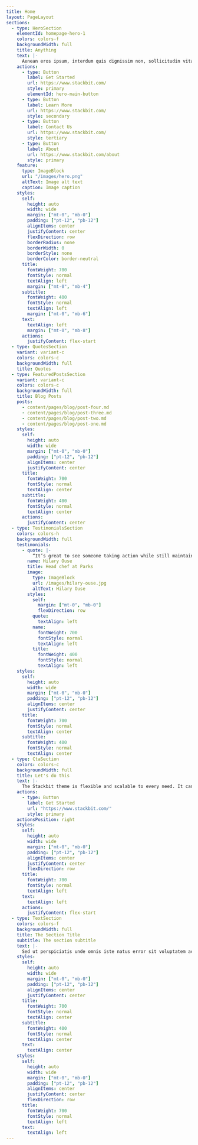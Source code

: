 ```yaml
---
title: Home
layout: PageLayout
sections:
  - type: HeroSection
    elementId: homepage-hero-1
    colors: colors-f
    backgroundWidth: full
    title: Anything
    text: |-
      Aenean eros ipsum, interdum quis dignissim non, sollicitudin vitae nisl. Aenean vel aliquet elit, at blandit ipsum. Sed eleifend felis sit amet erat molestie, hendrerit malesuada justo ultrices. Nunc volutpat at erat vitae interdum. Ut nec massa eget lorem blandit condimentum et at risus.
    actions:
      - type: Button
        label: Get Started
        url: https://www.stackbit.com/
        style: primary
        elementId: hero-main-button
      - type: Button
        label: Learn More
        url: https://www.stackbit.com/
        style: secondary
      - type: Button
        label: Contact Us
        url: https://www.stackbit.com/
        style: tertiary
      - type: Button
        label: About
        url: https://www.stackbit.com/about
        style: primary  
    feature:
      type: ImageBlock
      url: "/images/hero.png"
      altText: Image alt text
      caption: Image caption
    styles:
      self:
        height: auto
        width: wide
        margin: ["mt-0", "mb-0"]
        padding: ["pt-12", "pb-12"]
        alignItems: center
        justifyContent: center
        flexDirection: row
        borderRadius: none
        borderWidth: 0
        borderStyle: none
        borderColor: border-neutral
      title:
        fontWeight: 700
        fontStyle: normal
        textAlign: left
        margin: ["mt-0", "mb-4"]
      subtitle:
        fontWeight: 400
        fontStyle: normal
        textAlign: left
        margin: ["mt-0", "mb-6"]
      text:
        textAlign: left
        margin: ["mt-0", "mb-8"]
      actions:
        justifyContent: flex-start
  - type: QuotesSection
    variant: variant-c
    colors: colors-c
    backgroundWidth: full
    title: Quotes
  - type: FeaturedPostsSection
    variant: variant-c
    colors: colors-c
    backgroundWidth: full
    title: Blog Posts
    posts:
      - content/pages/blog/post-four.md
      - content/pages/blog/post-three.md
      - content/pages/blog/post-two.md
      - content/pages/blog/post-one.md
    styles:
      self:
        height: auto
        width: wide
        margin: ["mt-0", "mb-0"]
        padding: ["pt-12", "pb-12"]
        alignItems: center
        justifyContent: center
      title:
        fontWeight: 700
        fontStyle: normal
        textAlign: center
      subtitle:
        fontWeight: 400
        fontStyle: normal
        textAlign: center
      actions:
        justifyContent: center
  - type: TestimonialsSection
    colors: colors-h
    backgroundWidth: full
    testimonials:
      - quote: |-
          “It’s great to see someone taking action while still maintaining a sustainable fish supply to home cooks.”
        name: Hilary Ouse
        title: Head chef at Parks
        image:
          type: ImageBlock
          url: /images/hilary-ouse.jpg
          altText: Hilary Ouse
        styles:
          self:
            margin: ["mt-0", "mb-0"]
            flexDirection: row
          quote:
            textAlign: left
          name:
            fontWeight: 700
            fontStyle: normal
            textAlign: left
          title:
            fontWeight: 400
            fontStyle: normal
            textAlign: left
    styles:
      self:
        height: auto
        width: wide
        margin: ["mt-0", "mb-0"]
        padding: ["pt-12", "pb-12"]
        alignItems: center
        justifyContent: center
      title:
        fontWeight: 700
        fontStyle: normal
        textAlign: center
      subtitle:
        fontWeight: 400
        fontStyle: normal
        textAlign: center
  - type: CtaSection
    colors: colors-c
    backgroundWidth: full
    title: Let's do this
    text: |-
      The Stackbit theme is flexible and scalable to every need. It can manage any layout and any screen.
    actions:
      - type: Button
        label: Get Started
        url: "https://www.stackbit.com/"
        style: primary
    actionsPosition: right
    styles:
      self:
        height: auto
        width: wide
        margin: ["mt-0", "mb-0"]
        padding: ["pt-12", "pb-12"]
        alignItems: center
        justifyContent: center
        flexDirection: row
      title:
        fontWeight: 700
        fontStyle: normal
        textAlign: left
      text:
        textAlign: left
      actions:
        justifyContent: flex-start
  - type: TextSection
    colors: colors-f
    backgroundWidth: full
    title: The Section Title
    subtitle: The section subtitle
    text: |-
      Sed ut perspiciatis unde omnis iste natus error sit voluptatem accusantium doloremque laudantium, totam rem aperiam. Eaque ipsa quae ab illo inventore veritatis et quasi architecto beatae vitae dicta sunt explicabo. Sed ut perspiciatis undeomnis iste natus error sit voluptatem accusantium doloremque laudantium, totam rem aperiam. Eaque ipsa quae ab illo inventore veritatis et quasi architecto beatae vitae dicta sunt explicabo.
    styles:
      self:
        height: auto
        width: wide
        margin: ["mt-0", "mb-0"]
        padding: ["pt-12", "pb-12"]
        alignItems: center
        justifyContent: center
      title:
        fontWeight: 700
        fontStyle: normal
        textAlign: center
      subtitle:
        fontWeight: 400
        fontStyle: normal
        textAlign: center
      text:
        textAlign: center
    styles:
      self:
        height: auto
        width: wide
        margin: ["mt-0", "mb-0"]
        padding: ["pt-12", "pb-12"]
        alignItems: center
        justifyContent: center
        flexDirection: row
      title:
        fontWeight: 700
        fontStyle: normal
        textAlign: left
      text:
        textAlign: left
---
```

